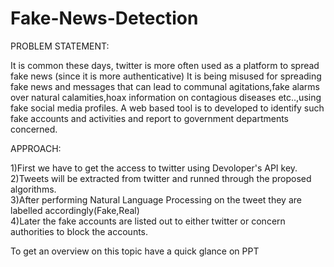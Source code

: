# Fake-News-Detection

PROBLEM STATEMENT:

It is common these days, twitter is more often used as a platform to spread fake news (since it is more authenticative)
It is being misused for spreading fake news and messages that can lead to communal agitations,fake alarms over natural calamities,hoax information on contagious diseases etc..,using fake social media profiles. A web based tool is to developed to identify such fake accounts and activities and report to government departments concerned.

APPROACH:

1)First we have to get the access to twitter using Devoloper's API key.<br/>
2)Tweets will be extracted from twitter and runned through the proposed algorithms.<br/>
3)After performing Natural Language Processing on the tweet they are labelled accordingly(Fake,Real)<br/>
4)Later the fake accounts are listed out to either twitter or concern authorities to block the accounts.<br/>

To get an overview on this topic have a quick glance on PPT
